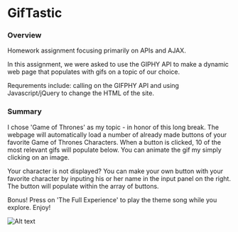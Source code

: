 # GifTastic

### Overview

Homework assignment focusing primarily on APIs and AJAX. 

In this assignment, we were asked to use the GIPHY API to make a dynamic web page that populates with gifs on a topic of our choice. 

Requrements include: calling on the GIFPHY API and using Javascript/jQuery to change the HTML of the site. 

### Summary

I chose 'Game of Thrones' as my topic - in honor of this long break. The webpage will automatically load a number of already made buttons of your favorite Game of Thrones Characters. When a button is clicked, 10 of the most relevant gifs will populate below. You can animate the gif my simply clicking on an image. 

Your character is not displayed? You can make your own button with your favorite character by inputing his or her name in the input panel on the right. The button will populate within the array of buttons. 

Bonus! Press on 'The Full Experience' to play the theme song while you explore. Enjoy! 

![Alt text](/assets/images/webimage.png)
